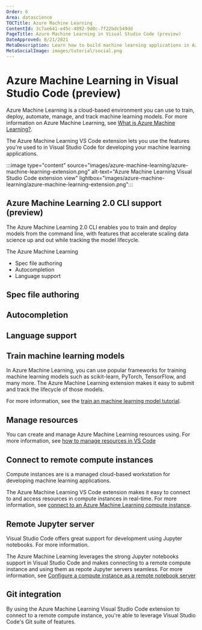 ```yaml
---
Order: 6
Area: datascience
TOCTitle: Azure Machine Learning
ContentId: 3c7ae641-e45c-4892-9d8c-7f22bdc549dd
PageTitle: Azure Machine Learning in Visual Studio Code (preview)
DateApproved: 8/21/2021
MetaDescription: Learn how to build machine learning applications in Azure Machine Learning using the Visual Studio Code extension
MetaSocialImage: images/tutorial/social.png
---
```


# Azure Machine Learning in Visual Studio Code (preview)

Azure Machine Learning is a cloud-based environment you can use to train, deploy, automate, manage, and track machine learning models. For more information on Azure Machine Learning, see [What is Azure Machine Learning?](https://docs.microsoft.com/azure/machine-learning/overview-what-is-azure-ml).

The Azure Machine Learning VS Code extension lets you use the features you're used to in Visual Studio Code for developing your machine learning applications.

:::image type="content" source="images/azure-machine-learning/azure-machine-learning-extension.png" alt-text="Azure Machine Learning Visual Studio Code extension view" lightbox="images/azure-machine-learning/azure-machine-learning-extension.png":::

## Azure Machine Learning 2.0 CLI support (preview)

The Azure Machine Learning 2.0 CLI enables you to train and deploy models from the command line, with features that accelerate scaling data science up and out while tracking the model lifecycle.

The Azure Machine Learning

- Spec file authoring
- Autocompletion
- Language support

## Spec file authoring

## Autocompletion

## Language support

## Train machine learning models

In Azure Machine Learning, you can use popular frameworks for training machine learning models such as scikit-learn, PyTorch, TensorFlow, and many more. The Azure Machine Learning extension makes it easy to submit and track the lifecycle of those models.

For more information, see the [train an machine learning model tutorial](https://docs.microsoft.com/azure/machine-learning/tutorial-train-deploy-image-classification-model-vscode).

## Manage resources

You can create and manage Azure Machine Learning resources using. For more information, see [how to manage resources in VS Code](https://docs.microsoft.com/azure/machine-learning/how-to-manage-resources-vscode)

## Connect to remote compute instances

Compute instances are is a managed cloud-based workstation for developing machine learning applications. 

The Azure Machine Learning VS Code extension makes it easy to connect to and access resources in compute instances in real-time. For more information, see [connect to an Azure Machine Learning compute instance](https://docs.microsoft.com/azure/machine-learning/how-to-set-up-vs-code-remote?tabs=extension).

## Remote Jupyter server

Visual Studio Code offers great support for development using Jupyter notebooks. For more information. 

The Azure Machine Learning leverages the strong Jupyter notebooks support in Visual Studio Code and makes connecting to a remote compute instance and using them as repote Jupyter servers seamless. For more information, see [Configure a compute instance as a remote notebook server](https://docs.microsoft.com/azure/machine-learning/how-to-set-up-vs-code-remote?tabs=extension)

## Git integration

By using the Azure Machine Learning Visual Studio Code extension to connect to a remote compute instance, you're able to leverage Visual Studio Code's Git suite of features.